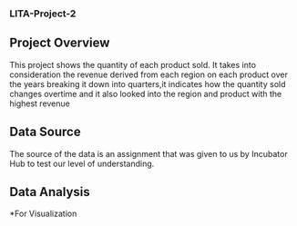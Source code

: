 ### LITA-Project-2

## Project Overview
This project shows the quantity of each product sold. It takes into consideration the revenue derived from each region on each product over the years breaking it down into quarters,it indicates how the quantity sold changes overtime and it also looked into the region and product with the highest revenue 

## Data Source
The source of the data is an assignment that was given to us by Incubator Hub to test our level of understanding.

## Data Analysis
  *For Visualization
